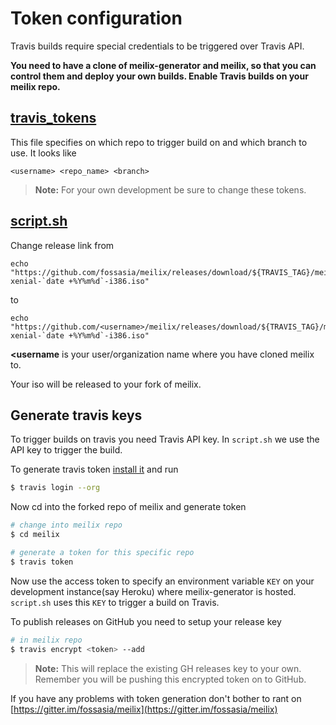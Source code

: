 # Token configuration

Travis builds require special credentials to be triggered over Travis API.

**You need to have a clone of meilix-generator and meilix, so that you can control them and deploy your own builds. Enable Travis builds on your meilix repo.**


## [travis_tokens](/travis_tokens)

This file specifies on which repo to trigger build on and which branch to use. It looks like

```
<username> <repo_name> <branch>
```

> **Note:** For your own development be sure to change these tokens.


## [script.sh](/script.sh)

Change release link from
```
echo "https://github.com/fossasia/meilix/releases/download/${TRAVIS_TAG}/meilix-xenial-`date +%Y%m%d`-i386.iso"
```
to
```
echo "https://github.com/<username>/meilix/releases/download/${TRAVIS_TAG}/meilix-xenial-`date +%Y%m%d`-i386.iso"
```

**<username** is your user/organization name where you have cloned meilix to.

Your iso will be released to your fork of meilix.


## Generate travis keys

To trigger builds on travis you need Travis API key. In `script.sh` we use the API key to trigger the build.

To generate travis token [install it](https://github.com/travis-ci/travis.rb#installation) and run

``` bash
$ travis login --org
```

Now cd into the forked repo of meilix and generate token

``` bash
# change into meilix repo
$ cd meilix

# generate a token for this specific repo
$ travis token
```

Now use the access token to specify an environment variable `KEY` on your development instance(say Heroku) where meilix-generator is hosted.
`script.sh` uses this `KEY` to trigger a build on Travis.

To publish releases on GitHub you need to setup your release key

``` bash
# in meilix repo
$ travis encrypt <token> --add
```

> **Note:** This will replace the existing GH releases key to your own. Remember you will be pushing this encrypted token on to GitHub.

If you have any problems with token generation don't bother to rant on [https://gitter.im/fossasia/meilix](https://gitter.im/fossasia/meilix)

